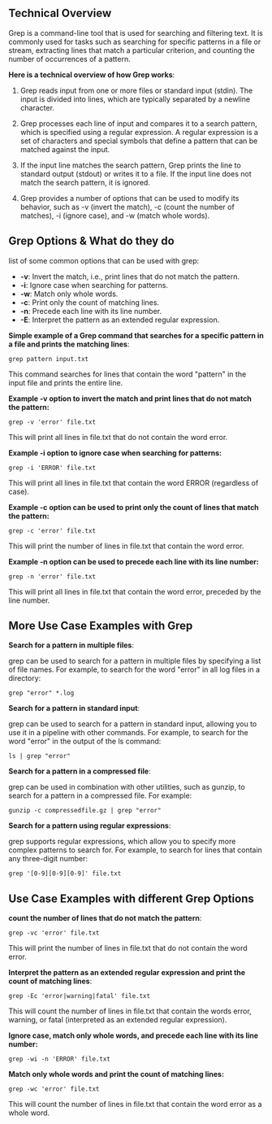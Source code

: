 ## Technical Overview

Grep is a command-line tool that is used for searching and filtering text. It is commonly used for tasks such as searching for specific patterns in a file or stream, extracting lines that match a particular criterion, and counting the number of occurrences of a pattern.

**Here is a technical overview of how Grep works**:

1. Grep reads input from one or more files or standard input (stdin). The input is divided into lines, which are typically separated by a newline character.

1. Grep processes each line of input and compares it to a search pattern, which is specified using a regular expression. A regular expression is a set of characters and special symbols that define a pattern that can be matched against the input.

1. If the input line matches the search pattern, Grep prints the line to standard output (stdout) or writes it to a file. If the input line does not match the search pattern, it is ignored.

1. Grep provides a number of options that can be used to modify its behavior, such as -v (invert the match), -c (count the number of matches), -i (ignore case), and -w (match whole words).


## Grep Options & What do they do

list of some common options that can be used with grep:

- **-v**: Invert the match, i.e., print lines that do not match the pattern.
- **-i**: Ignore case when searching for patterns.
- **-w**: Match only whole words.
- **-c**: Print only the count of matching lines.
- **-n**: Precede each line with its line number.
- **-E**: Interpret the pattern as an extended regular expression.


**Simple example of a Grep command that searches for a specific pattern in a file and prints the matching lines**:

```
grep pattern input.txt
```
This command searches for lines that contain the word "pattern" in the input file and prints the entire line.


**Example -v option to invert the match and print lines that do not match the pattern:**

```
grep -v 'error' file.txt
```
This will print all lines in file.txt that do not contain the word error.


**Example -i option to ignore case when searching for patterns:**

```
grep -i 'ERROR' file.txt
```
This will print all lines in file.txt that contain the word ERROR (regardless of case).

**Example -c option can be used to print only the count of lines that match the pattern:**

```
grep -c 'error' file.txt
```
This will print the number of lines in file.txt that contain the word error.

**Example -n option can be used to precede each line with its line number:**

```
grep -n 'error' file.txt
```
This will print all lines in file.txt that contain the word error, preceded by the line number.



## More Use Case Examples with Grep

**Search for a pattern in multiple files**: 

grep can be used to search for a pattern in multiple files by specifying a list of file names. For example, to search for the word "error" in all log files in a directory:

```
grep "error" *.log
```

**Search for a pattern in standard input**: 

grep can be used to search for a pattern in standard input, allowing you to use it in a pipeline with other commands. For example, to search for the word "error" in the output of the ls command:

```
ls | grep "error"
```

**Search for a pattern in a compressed file**: 

grep can be used in combination with other utilities, such as gunzip, to search for a pattern in a compressed file. For example:

```
gunzip -c compressedfile.gz | grep "error"
```

**Search for a pattern using regular expressions**: 

grep supports regular expressions, which allow you to specify more complex patterns to search for. For example, to search for lines that contain any three-digit number:

```
grep '[0-9][0-9][0-9]' file.txt
```

## Use Case Examples with different Grep Options

**count the number of lines that do not match the pattern**:

```
grep -vc 'error' file.txt
```
This will print the number of lines in file.txt that do not contain the word error.

**Interpret the pattern as an extended regular expression and print the count of matching lines**:

```
grep -Ec 'error|warning|fatal' file.txt
```
This will count the number of lines in file.txt that contain the words error, warning, or fatal (interpreted as an extended regular expression).


**Ignore case, match only whole words, and precede each line with its line number:**

```
grep -wi -n 'ERROR' file.txt
```

**Match only whole words and print the count of matching lines:**

```
grep -wc 'error' file.txt
```
This will count the number of lines in file.txt that contain the word error as a whole word.

